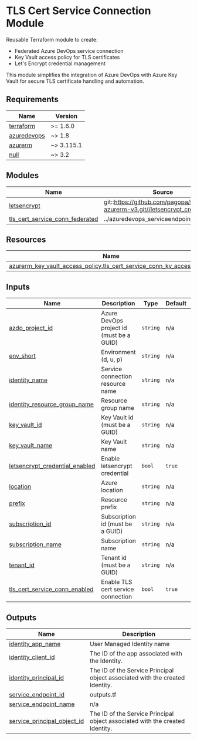 # TLS Cert Service Connection Module

Reusable Terraform module to create:
- Federated Azure DevOps service connection
- Key Vault access policy for TLS certificates
- Let's Encrypt credential management

This module simplifies the integration of Azure DevOps with Azure Key Vault for secure TLS certificate handling and automation.
<!-- BEGIN_TF_DOCS -->
## Requirements

| Name | Version |
|------|---------|
| <a name="requirement_terraform"></a> [terraform](#requirement\_terraform) | >= 1.6.0 |
| <a name="requirement_azuredevops"></a> [azuredevops](#requirement\_azuredevops) | ~> 1.8 |
| <a name="requirement_azurerm"></a> [azurerm](#requirement\_azurerm) | ~> 3.115.1 |
| <a name="requirement_null"></a> [null](#requirement\_null) | ~> 3.2 |

## Modules

| Name | Source | Version |
|------|--------|---------|
| <a name="module_letsencrypt"></a> [letsencrypt](#module\_letsencrypt) | git::https://github.com/pagopa/terraform-azurerm-v3.git//letsencrypt_credential | v8.80.0 |
| <a name="module_tls_cert_service_conn_federated"></a> [tls\_cert\_service\_conn\_federated](#module\_tls\_cert\_service\_conn\_federated) | ../azuredevops_serviceendpoint_federated | n/a |

## Resources

| Name | Type |
|------|------|
| [azurerm_key_vault_access_policy.tls_cert_service_conn_kv_access_policy](https://registry.terraform.io/providers/hashicorp/azurerm/latest/docs/resources/key_vault_access_policy) | resource |

## Inputs

| Name | Description | Type | Default | Required |
|------|-------------|------|---------|:--------:|
| <a name="input_azdo_project_id"></a> [azdo\_project\_id](#input\_azdo\_project\_id) | Azure DevOps project id (must be a GUID) | `string` | n/a | yes |
| <a name="input_env_short"></a> [env\_short](#input\_env\_short) | Environment (d, u, p) | `string` | n/a | yes |
| <a name="input_identity_name"></a> [identity\_name](#input\_identity\_name) | Service connection resource name | `string` | n/a | yes |
| <a name="input_identity_resource_group_name"></a> [identity\_resource\_group\_name](#input\_identity\_resource\_group\_name) | Resource group name | `string` | n/a | yes |
| <a name="input_key_vault_id"></a> [key\_vault\_id](#input\_key\_vault\_id) | Key Vault id (must be a GUID) | `string` | n/a | yes |
| <a name="input_key_vault_name"></a> [key\_vault\_name](#input\_key\_vault\_name) | Key Vault name | `string` | n/a | yes |
| <a name="input_letsencrypt_credential_enabled"></a> [letsencrypt\_credential\_enabled](#input\_letsencrypt\_credential\_enabled) | Enable letsencrypt credential | `bool` | `true` | no |
| <a name="input_location"></a> [location](#input\_location) | Azure location | `string` | n/a | yes |
| <a name="input_prefix"></a> [prefix](#input\_prefix) | Resource prefix | `string` | n/a | yes |
| <a name="input_subscription_id"></a> [subscription\_id](#input\_subscription\_id) | Subscription id (must be a GUID) | `string` | n/a | yes |
| <a name="input_subscription_name"></a> [subscription\_name](#input\_subscription\_name) | Subscription name | `string` | n/a | yes |
| <a name="input_tenant_id"></a> [tenant\_id](#input\_tenant\_id) | Tenant id (must be a GUID) | `string` | n/a | yes |
| <a name="input_tls_cert_service_conn_enabled"></a> [tls\_cert\_service\_conn\_enabled](#input\_tls\_cert\_service\_conn\_enabled) | Enable TLS cert service connection | `bool` | `true` | no |

## Outputs

| Name | Description |
|------|-------------|
| <a name="output_identity_app_name"></a> [identity\_app\_name](#output\_identity\_app\_name) | User Managed Identity name |
| <a name="output_identity_client_id"></a> [identity\_client\_id](#output\_identity\_client\_id) | The ID of the app associated with the Identity. |
| <a name="output_identity_principal_id"></a> [identity\_principal\_id](#output\_identity\_principal\_id) | The ID of the Service Principal object associated with the created Identity. |
| <a name="output_service_endpoint_id"></a> [service\_endpoint\_id](#output\_service\_endpoint\_id) | outputs.tf |
| <a name="output_service_endpoint_name"></a> [service\_endpoint\_name](#output\_service\_endpoint\_name) | n/a |
| <a name="output_service_principal_object_id"></a> [service\_principal\_object\_id](#output\_service\_principal\_object\_id) | The ID of the Service Principal object associated with the created Identity. |
<!-- END_TF_DOCS -->

